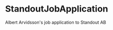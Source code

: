 StandoutJobApplication
======================

Albert Arvidsson&#39;s job application to Standout AB